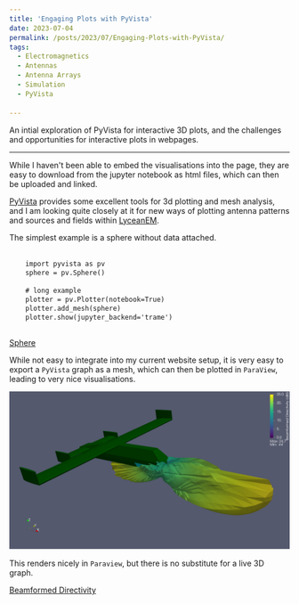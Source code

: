 ```yaml
---
title: 'Engaging Plots with PyVista'
date: 2023-07-04
permalink: /posts/2023/07/Engaging-Plots-with-PyVista/
tags:
  - Electromagnetics
  - Antennas
  - Antenna Arrays
  - Simulation
  - PyVista
  
---
```

An intial exploration of PyVista for interactive 3D plots, and the challenges and opportunities for interactive plots in webpages.

---
While I haven't been able to embed the visualisations into the page, they are easy to download from the jupyter notebook as html files, which can then be uploaded and linked.

[PyVista](https://docs.pyvista.org/version/stable/) provides some excellent tools for 3d plotting and mesh analysis, and I am looking quite closely at it for new ways of plotting antenna patterns and sources and fields within [LyceanEM](https://documentation.lyceanem.com).

The simplest example is a sphere without data attached.

```{python}

    import pyvista as pv
    sphere = pv.Sphere()
       
    # long example
    plotter = pv.Plotter(notebook=True)
    plotter.add_mesh(sphere)
    plotter.show(jupyter_backend='trame')
    
```
[Sphere](/files/sphererender.html)

While not easy to integrate into my current website setup, it is very easy to export a `PyVista` graph as a mesh, which can then be plotted in `ParaView`, leading to very nice visualisations.

![Beamformed Directivity](/images/UAVBeamformedDirectivityMapVPol.png)

This renders nicely in `Paraview`, but there is no substitute for a live 3D graph.

[Beamformed Directivity](/files/UAVExample.html)

<script src="https://utteranc.es/client.js"
        repo="LyceanEM/LyceanEM.github.io"
        issue-term="Engaging-Plots-with-PyVista"
        theme="github-light"
        crossorigin="anonymous"
        async>
</script>
